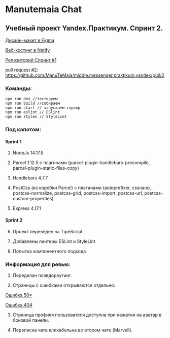 Manutemaia Chat
======

## Учебный проект Yandex.Практикум. Спринт 2.

[Дизайн-макет в Figma](https://www.figma.com/file/LTUtHdbBdjjGonMOwMMljk/Manutemaia-Chat?node-id=0%3A1)

[Веб-хостинг в Netify](https://quirky-lumiere-db1dd9.netlify.app)

[Репозиторий Спринт #1](https://github.com/ManuTeMaia/middle.messenger.praktikum.yandex/tree/sprint_1)

pull request #2: https://github.com/ManuTeMaia/middle.messenger.praktikum.yandex/pull/2

### Команды:

```
npm run dev //тестируем
npm run build //собираем
npm run start // запускаем сервер
npm run eslint // ESlint
npm run styles // StyleLint

```

### Под капотом: 

#### Sprint 1

1. NodeJs 14.17.5

2. Parcel 1.12.5 c плагинами (parcel-plugin-handlebars-precompile, parcel-plugin-static-files-copy)

3. Handlebars 4.7.7

4. PostCss (из коробки Parcel) c плагинами (autoprefixer, cssnano, postcss-normalize, postcss-grid, postcss-import, postcss-url, postcss-custom-properties)

5. Express 4.17.1

#### Sprint 2

6. Проект переведен на TipeScript

7. Добавлены линтеры ESLint и StyleLint

8. Попытка компонентного подхода

### Информация для ревью:

1. Переделан псевдороутинг.

2. Страницы с ошибками открываются отдельно: 

[Ошибка 50*](https://quirky-lumiere-db1dd9.netlify.app/500.html)

[Ошибка 404](https://quirky-lumiere-db1dd9.netlify.app/404.html) 

3. Страница профиля пользователя доступна при нажатии на аватар в боковой панели.

4. Переписка чата кликабельна во втором чате (Marvell).
